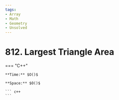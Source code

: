 ```yaml
---
tags:
- Array
- Math
- Geometry
- Unsolved
---
```



# 812. Largest Triangle Area

=== "C++"

    **Time:** $O()$

    **Space:** $O()$

    ``` c++
    ```